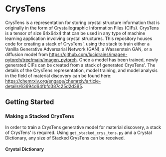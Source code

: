 # CrysTens
CrysTens is a representation for storing crystal structure information that is originally in the form of Crystallographic Information Files (CIFs). CrysTens is a tensor of size 64x64x4 that can be used in any type of machine learning application involving crystal structures. This repository houses code for creating a stack of CrysTens', using the stack to train either a Vanilla Generative Adversarial Network (GAN), a Wasserstein GAN, or a diffusion model from https://github.com/lucidrains/imagen-pytorch/tree/main/imagen_pytorch. Once a model has been trained, newly generated CIFs can be created from a stack of generated CrysTens'. The details of the CrysTens representation, model training, and model analysis in the field of material discovery can be found here: https://chemrxiv.org/engage/chemrxiv/article-details/63694d64fbfd387c25d2d395.

## Getting Started
### Making a Stacked CrysTens
In order to train a CrysTens generative model for material discovery, a stack of CrysTens' is required. Using ```get_stacked_crys_tens.py``` and a Crystal Dictionary, any size of Stacked CrysTens can be received. 

#### Crystal Dictionary